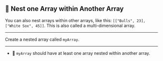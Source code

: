 🚀 Nest one Array within Another Array
--------------------------------------

You can also nest arrays within other arrays, like this: `[["Bulls", 23], ["White Sox", 45]]`. This is also called a multi-dimensional array.

* * *

Create a nested array called `myArray`.

* * *

*   🧪 `myArray` should have at least one array nested within another array.